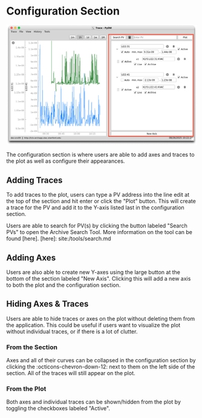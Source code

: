 # Configuration Section

![Image of Configuration Section](../images/config_section.png)

The configuration section is where users are able to add axes and traces to the plot as well as configure their appearances.



## Adding Traces

To add traces to the plot, users can type a PV address into the line edit at the top of the section and hit enter or click the "Plot" button.
This will create a trace for the PV and add it to the Y-axis listed last in the configuration section.

Users are able to search for PV(s) by clicking the button labeled "Search PVs" to open the Archive Search Tool.
More information on the tool can be found [here].
  [here]: site:/tools/search.md



## Adding Axes

Users are also able to create new Y-axes using the large button at the bottom of the section labeled "New Axis".
Clicking this will add a new axis to both the plot and the configuration section.



## Hiding Axes & Traces

Users are able to hide traces or axes on the plot without deleting them from the application.
This could be useful if users want to visualize the plot without individual traces, or if there is a lot of clutter.

### From the Section

Axes and all of their curves can be collapsed in the configuration section by clicking the :octicons-chevron-down-12: next to them on the left side of the section.
All of the traces will still appear on the plot.


### From the Plot

Both axes and individual traces can be shown/hidden from the plot by toggling the checkboxes labeled "Active".
